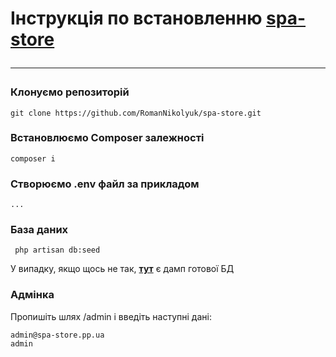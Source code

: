 # Інструкція по встановленню [spa-store](https://spa-store.pp.ua/) <hr>



### Клонуємо репозиторій

    git clone https://github.com/RomanNikolyuk/spa-store.git

### Встановлюємо Composer залежності

    composer i

### Створюємо .env файл за прикладом
    ...

### База даних

     php artisan db:seed

У випадку, якщо щось не так, **[тут](https://mega.nz/file/3Dx11agT#2xi6kcdOB_3omEQqKt9Fy5vRjiGQMWXPsn6YclBmO28)** є дамп готової БД

### Адмінка
Пропишіть шлях /admin і введіть наступні дані:

    admin@spa-store.pp.ua
    admin


